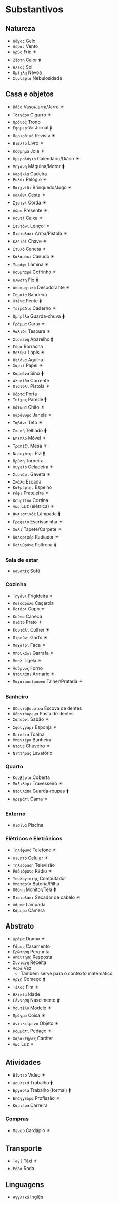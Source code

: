 # Substantivos

## Natureza

-   `Πάγος` Gelo
-   `Αέρας` Vento
-   `Κρύο` Frio ✴️
-   `Ζέστη` Calor 🚺
-   `Ήλιος` Sol
-   `Ομίχλη` Névoa
-   `Συννεφιά` Nebulosidade

## Casa e objetos

-   `Βάζο` Vaso/Jarra/Jarro ✴️
-   `Τσιγάρο` Cigarro ✴️
-   `Θρόνος` Trono
-   `Εφημερίδα` Jornal 🚺
-   `Περιοδικό` Revista ✴️
-   `Βιβλίο` Livro ✴️
-   `Κόσμημα` Joia ✴️
-   `Ημερολόγιο` Calendário/Diário ✴️
-   `Μηχανή` Máquina/Motor 🚺
-   `Καρέκλα` Cadeira
-   `Ρολόι` Relógio ✴️
-   `Παιχνίδι` Brinquedo/Jogo ✴️
-   `Καλάθι` Cesta ✴️
-   `Σχοινί` Corda ✴️
-   `Δώρο` Presente ✴️
-   `Κουτί` Caixa ✴️
-   `Σεντόνι` Lençol ✴️
-   `Πιστολάκι` Arma/Pistola ✴️
-   `Κλειδί` Chave ✴️
-   `Στυλό` Caneta ✴️
-   `Καλαμάκι` Canudo ✴️
-   `Ξυράφι` Lâmina ✴️
-   `Κουμπαρά` Cofrinho ✴️
-   `Κλωστή` Fio 🚺
-   `Αποσμητικό` Desodorante ✴️
-   `Σημαία` Bandeira
-   `Χτένα` Pente 🚺
-   `Τετράδιο` Caderno ✴️
-   `Ομπρέλα` Guarda-chuva 🚺
-   `Γράμμα` Carta ✴️
-   `Ψαλίδι` Tesoura ✴️
-   `Συσκευή` Aparelho 🚺
-   `Γόμα` Borracha
-   `Μολύβι` Lápis ✴️
-   `Βελόνα` Agulha
-   `Χαρτί` Papel ✴️
-   `Καμπάνα` Sino 🚺
-   `Αλυσίδα` Corrente
-   `Πιστόλι` Pistola ✴️
-   `Πόρτα` Porta
-   `Τοίχος` Parede 🚹
-   `Πάτωμα` Chão ✴️
-   `Παράθυρο` Janela ✴️
-   `Ταβάνι` Teto ✴️
-   `Σκεπή` Telhado 🚺
-   `Έπιπλο` Móvel ✴️
-   `Τραπέζι` Mesa ✴️
-   `Νεροχύτης` Pia 🚹
-   `Βρύση` Torneira
-   `Ψυγείο` Geladeira ✴️
-   `Συρτάρι` Gaveta ✴️
-   `Σκάλα` Escada
-   `Καθρέφτης` Espelho
-   `Ράφι` Prateleira ✴️
-   `Κουρτίνα` Cortina
-   `Φως` Luz (elétrica) ✴️
-   `Φωτιστικός` Lâmpada 🚹
-   `Γραφείο` Escrivaninha ✴️
-   `Χαλί` Tapete/Carpete ✴️
-   `Καλοριφέρ` Radiador ✴️
-   `Πολυθρόνα` Poltrona 🚺

### Sala de estar

-   `Καναπές` Sofá

### Cozinha

-   `Τηγάνι` Frigideira ✴️
-   `Κατσαρόλα` Caçarola
-   `Ποτήρι` Copo ✴️
-   `Κούπα` Caneca
-   `Πιάτο` Prato ✴️
-   `Κουτάλι` Colher ✴️
-   `Πιρούνι` Garfo ✴️
-   `Μαχαίρι` Faca ✴️
-   `Μπουκάλι` Garrafa ✴️
-   `Μπολ` Tigela ✴️
-   `Φούρνος` Forno
-   `Ντουλάπι` Armário ✴️
-   `Μαχαιροπίρουνο` Talher/Prataria ✴️

### Banheiro

-   `Οδοντόβουρτσα` Escova de dentes
-   `Οδοντόκρεμα` Pasta de dentes
-   `Σαπούνι` Sabão ✴️
-   `Σφουγγάρι` Esponja ✴️
-   `Πετσέτα` Toalha
-   `Μπανιέρα` Banheira
-   `Ντους` Chuveiro ✴️
-   `Νιπτήρας` Lavatório

### Quarto

-   `Κουβέρτα` Coberta
-   `Μαξιλάρι` Travesseiro ✴️
-   `Ντουλάπα` Guarda-roupas 🚺
-   `Κρεβάτι` Cama ✴️

### Externo

-   `Πισίνα` Piscina

### Elétricos e Eletrônicos

-   `Τηλέφωνο` Telefone ✴️
-   `Κινητό` Celular ✴️
-   `Τηλεόραση` Televisão
-   `Ραδιόφωνο` Rádio ✴️
-   `Υπολογιστής` Computador
-   `Μπαταρία` Bateria/Pilha
-   `Οθόνη` Monitor/Tela 🚺
-   `Πιστολάκι` Secador de cabelo ✴️
-   `Λάμπα` Lâmpada
-   `Κάμερα` Câmera

## Abstrato

-   `Δράμα` Drama ✴️
-   `Γάμος` Casamento
-   `Ερώτηση` Pergunta
-   `Απάντηση` Resposta
-   `Συνταγή` Receita
-   `Φορά` Vez
    -   Também serve para o contexto matemático
-   `Αρχή` Começo 🚺
-   `Τέλος` Fim ✴️
-   `Ηλικία` Idade
-   `Γέννηση` Nascimento 🚺
-   `Μοντέλο` Modelo ✴️
-   `Πράγμα` Coisa ✴️
-   `Αντικείμενο` Objeto ✴️
-   `Κομμάτι` Pedaço ✴️
-   `Χαρακτήρας` Caráter
-   `Φως` Luz ✴️

## Atividades

-   `Βίντεο` Vídeo ✴️
-   `Δουλειά` Trabalho 🚺
-   `Εργασία` Trabalho (formal) 🚺
-   `Επάγγελμα` Profissão ✴️
-   `Καριέρα` Carreira

### Compras

-   `Μενού` Cardápio ✴️

## Transporte

-   `Ταξί` Táxi ✴️
-   `Pόδα` Roda

## Linguagens

-   `Αγγλικά` Inglês
